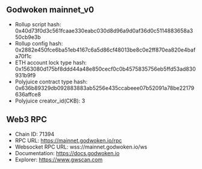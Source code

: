## Godwoken mainnet_v0

* Rollup script hash: 0x40d73f0d3c561fcaae330eabc030d8d96a9d0af36d0c5114883658a350cb9e3b
* Rollup config hash: 0x2882e450fce6ba51eb4167c6a5d86cf48013be8c0e2ff870ea820e4bafa70f1c
* ETH account lock type hash: 0x1563080d175bf8ddd44a48e850cecf0c0b4575835756eb5ffd53ad830931b9f9
* Polyjuice contract type hash: 0x636b89329db092883883ab5256e435ccabeee07b52091a78be22179636affce8
* Polyjuice creator_id(CKB): 3

## Web3 RPC

* Chain ID: 71394
* RPC URL: https://mainnet.godwoken.io/rpc
* Websocket RPC URL: wss://mainnet.godwoken.io/ws
* Documentation: https://docs.godwoken.io
* Explorer: https://www.gwscan.com
